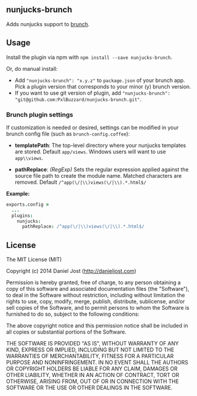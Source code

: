 ## nunjucks-brunch
Adds nunjucks support to [brunch](http://brunch.io).

## Usage
Install the plugin via npm with `npm install --save nunjucks-brunch`.

Or, do manual install:

* Add `"nunjucks-brunch": "x.y.z"` to `package.json` of your brunch app.
  Pick a plugin version that corresponds to your minor (y) brunch version.
* If you want to use git version of plugin, add
`"nunjucks-brunch": "git@github.com:PxlBuzzard/nunjucks-brunch.git"`.

### Brunch plugin settings
If customization is needed or desired, settings can be modified in your brunch
config file (such as `brunch-config.coffee`):

* __templatePath__: The top-level directory where your nunjucks templates are stored. Default `app/views`. Windows users will want to use `app\\views`.

* __pathReplace__: _(RegExp)_ Sets the regular expression applied against the source file path to create the module name. Matched characters are removed. Default `/^app(\/|\\)views(\/|\\).*.html$/`

**Example:**
```coffeescript
exports.config =
  ...
  plugins:
    nunjucks:
      pathReplace: /^app(\/|\\)views(\/|\\).*.html$/
```

## License

The MIT License (MIT)

Copyright (c) 2014 Daniel Jost (http://danieljost.com)

Permission is hereby granted, free of charge, to any person obtaining a copy
of this software and associated documentation files (the "Software"), to deal
in the Software without restriction, including without limitation the rights
to use, copy, modify, merge, publish, distribute, sublicense, and/or sell
copies of the Software, and to permit persons to whom the Software is
furnished to do so, subject to the following conditions:

The above copyright notice and this permission notice shall be included in
all copies or substantial portions of the Software.

THE SOFTWARE IS PROVIDED "AS IS", WITHOUT WARRANTY OF ANY KIND, EXPRESS OR
IMPLIED, INCLUDING BUT NOT LIMITED TO THE WARRANTIES OF MERCHANTABILITY,
FITNESS FOR A PARTICULAR PURPOSE AND NONINFRINGEMENT. IN NO EVENT SHALL THE
AUTHORS OR COPYRIGHT HOLDERS BE LIABLE FOR ANY CLAIM, DAMAGES OR OTHER
LIABILITY, WHETHER IN AN ACTION OF CONTRACT, TORT OR OTHERWISE, ARISING FROM,
OUT OF OR IN CONNECTION WITH THE SOFTWARE OR THE USE OR OTHER DEALINGS IN
THE SOFTWARE.
